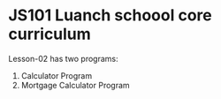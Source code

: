 # JS101 Luanch schoool core curriculum
Lesson-02 has two programs:
1) Calculator Program
2) Mortgage Calculator Program